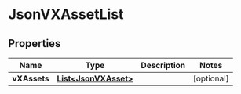 
# JsonVXAssetList

## Properties
Name | Type | Description | Notes
------------ | ------------- | ------------- | -------------
**vXAssets** | [**List&lt;JsonVXAsset&gt;**](JsonVXAsset.md) |  |  [optional]



